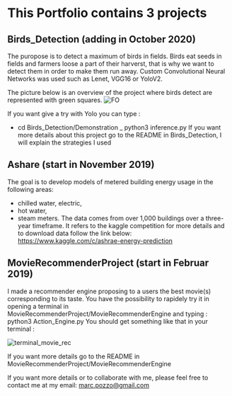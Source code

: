 # This Portfolio contains 3 projects


## Birds_Detection (adding in October 2020)

The puropose is to detect a maximum of birds in fields.
Birds eat seeds in fields and farmers loose a part of their harverst, that is why we want to detect them in order to make them run away.
Custom Convolutional Neural Networks was used such as Lenet, VGG16 or YoloV2.  

The picture below is an overview of the project where birds detect are represented with green squares.
![FO](https://user-images.githubusercontent.com/30336936/94801959-1fc0f480-03e7-11eb-9986-534e52c07f3a.jpg)

If you want give a try with Yolo you can type :
- cd Birds_Detection/Demonstration
_ python3 inference.py
If you want more details about this project go to the README in Birds_Detection, I will explain the strategies I used





## Ashare (start in November 2019)

The goal is to develop  models of metered building energy usage in the following areas: 
- chilled water, electric, 
- hot water,  
- steam meters. The data comes from over 1,000 buildings over a three-year timeframe.
It refers to the kaggle competition for more details and to download data follow the link below: 
https://www.kaggle.com/c/ashrae-energy-prediction


## MovieRecommenderProject (start in Februar 2019)

I made a recommender engine proposing to a users the best movie(s) corresponding to its taste.
You have the possibility to rapidely try it in opening a terminal in MovieRecommenderProject/MovieRecommenderEngine and typing :
python3 Action_Engine.py
You should get something like that in your terminal :

![terminal_movie_rec](https://user-images.githubusercontent.com/30336936/95454953-6a091f00-096d-11eb-90a7-ab87f96edf75.png)

If you want more details go to the README in MovieRecommenderProject/MovieRecommenderEngine



If you want more details or to collaborate with me, please feel free to contact me at my email:
marc.pozzo@gmail.com
